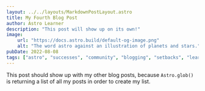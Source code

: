 ```yaml
---
layout: ../../layouts/MarkdownPostLayout.astro
title: My Fourth Blog Post
author: Astro Learner
description: "This post will show up on its own!"
image:
    url: "https://docs.astro.build/default-og-image.png"
    alt: "The word astro against an illustration of planets and stars."
pubDate: 2022-08-08
tags: ["astro", "successes", "community", "blogging", "setbacks", "learning in public"]
---
```

This post should show up with my other blog posts, because `Astro.glob()` is returning a list of all my posts in order to create my list.